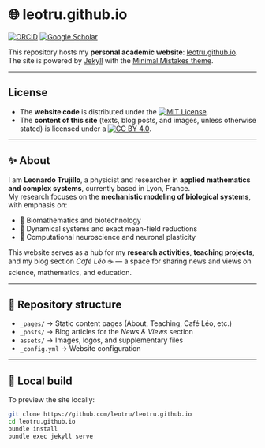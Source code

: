 # 🌐 leotru.github.io

[![ORCID](https://img.shields.io/badge/ORCID-0000--0001--9995--4135-A6CE39?logo=orcid&logoColor=white)](https://orcid.org/0000-0001-9995-4135)
[![Google Scholar](https://img.shields.io/badge/Google_Scholar-Profile-4285F4?logo=googlescholar&logoColor=white)](https://scholar.google.com/citations?user=_L0Cq3YAAAAJ&hl=en)

This repository hosts my **personal academic website**: [leotru.github.io](https://leotru.github.io).  
The site is powered by [Jekyll](https://jekyllrb.com/) with the [Minimal Mistakes theme](https://mmistakes.github.io/minimal-mistakes/).

---

## License

- The **website code** is distributed under the [![MIT License](https://img.shields.io/badge/License-MIT-green.svg)](LICENSE).  
- The **content of this site** (texts, blog posts, and images, unless otherwise stated) is licensed under a [![CC BY 4.0](https://img.shields.io/badge/License-CC%20BY%204.0-lightgrey.svg)](https://creativecommons.org/licenses/by/4.0/).



---

## ✨ About

I am **Leonardo Trujillo**, a physicist and researcher in **applied mathematics and complex systems**, currently based in Lyon, France.  
My research focuses on the **mechanistic modeling of biological systems**, with emphasis on:

- 🧬 Biomathematics and biotechnology  
- 🔄 Dynamical systems and exact mean-field reductions  
- 🧠 Computational neuroscience and neuronal plasticity  

This website serves as a hub for my **research activities**, **teaching projects**, and my blog section *Café Léo* ☕ — a space for sharing news and views on science, mathematics, and education.

---

## 📂 Repository structure

- `_pages/` → Static content pages (About, Teaching, Café Léo, etc.)  
- `_posts/` → Blog articles for the *News & Views* section  
- `assets/` → Images, logos, and supplementary files  
- `_config.yml` → Website configuration  

---

## 🚀 Local build

To preview the site locally:

```bash
git clone https://github.com/leotru/leotru.github.io
cd leotru.github.io
bundle install
bundle exec jekyll serve
